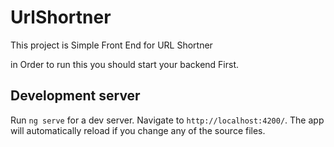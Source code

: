 # UrlShortner

This project is Simple Front End for URL Shortner

in Order to run this you should start your backend First.
## Development server

Run `ng serve` for a dev server. Navigate to `http://localhost:4200/`. The app will automatically reload if you change any of the source files.
